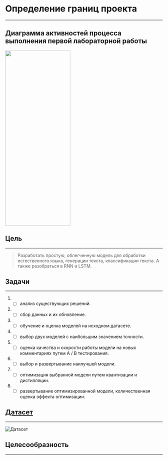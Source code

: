 # Определение границ проекта
____
## Диаграмма активностей процесса выполнения первой лабораторной работы
<img src="https://user-images.githubusercontent.com/79332916/232778830-69891698-15d7-4a5c-b001-a402e9eceaba.png" width="208" height="560">

## Цель
____
> Разработать простую, облегченную модель для обработки естественного языка, генерации текста, классификации текста. А также разобраться в RNN и LSTM.
## Задачи
____
1. - [ ] анализ существующих решений.
2. - [ ] сбор данных и их обновление.
3. - [ ] обучение и оценка моделей на исходном датасете.
4. - [ ] выбор двух моделей с наибольшим значением точности.
5. - [ ] оценка качества и скорости работы модели на новых комментариях путем A / B тестирования.
6. - [ ] выбор и развертывание наилучшей модели.
7. - [ ] оптимизация выбранной модели путем квантизации и дистилляции.
8. - [ ] развертывание оптимизированной модели, количественная оценка эффекта оптимизации.
## [Датасет](https://www.kaggle.com/datasets/rohitgr/wikitext)
____
![Датасет](https://user-images.githubusercontent.com/79332916/232626643-9d9925a5-5891-4eec-9632-9eb2b6cf9c50.png)

## Целесообразность
____
